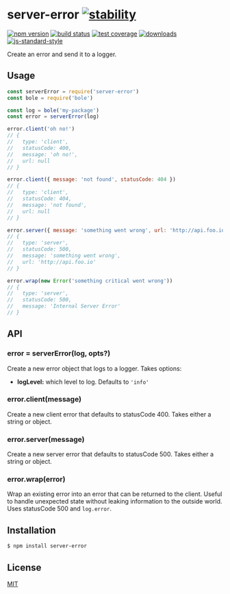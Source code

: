 # server-error [![stability][0]][1]
[![npm version][2]][3] [![build status][4]][5] [![test coverage][6]][7]
[![downloads][8]][9] [![js-standard-style][10]][11]

Create an error and send it to a logger.

## Usage
```js
const serverError = require('server-error')
const bole = require('bole')

const log = bole('my-package')
const error = serverError(log)

error.client('oh no!')
// {
//   type: 'client',
//   statusCode: 400,
//   message: 'oh no!',
//   url: null
// }

error.client({ message: 'not found', statusCode: 404 })
// {
//   type: 'client',
//   statusCode: 404,
//   message: 'not found',
//   url: null
// }

error.server({ message: 'something went wrong', url: 'http://api.foo.io' })
// {
//   type: 'server',
//   statusCode: 500,
//   message: 'something went wrong',
//   url: 'http://api.foo.io'
// }

error.wrap(new Error('something critical went wrong'))
// {
//   type: 'server',
//   statusCode: 500,
//   message: 'Internal Server Error'
// }
```

## API
### error = serverError(log, opts?)
Create a new error object that logs to a logger. Takes options:
- __logLevel:__ which level to log. Defaults to `'info'`

### error.client(message)
Create a new client error that defaults to statusCode 400. Takes either a
string or object.

### error.server(message)
Create a new server error that defaults to statusCode 500. Takes either a
string or object.

### error.wrap(error)
Wrap an existing error into an error that can be returned to the client. Useful
to handle unexpected state without leaking information to the outside world.
Uses statusCode 500 and `log.error`.

## Installation
```sh
$ npm install server-error
```

## License
[MIT](https://tldrlegal.com/license/mit-license)

[0]: https://img.shields.io/badge/stability-experimental-orange.svg?style=flat-square
[1]: https://nodejs.org/api/documentation.html#documentation_stability_index
[2]: https://img.shields.io/npm/v/server-error.svg?style=flat-square
[3]: https://npmjs.org/package/server-error
[4]: https://img.shields.io/travis/yoshuawuyts/server-error/master.svg?style=flat-square
[5]: https://travis-ci.org/yoshuawuyts/server-error
[6]: https://img.shields.io/codecov/c/github/yoshuawuyts/server-error/master.svg?style=flat-square
[7]: https://codecov.io/github/yoshuawuyts/server-error
[8]: http://img.shields.io/npm/dm/server-error.svg?style=flat-square
[9]: https://npmjs.org/package/server-error
[10]: https://img.shields.io/badge/code%20style-standard-brightgreen.svg?style=flat-square
[11]: https://github.com/feross/standard
